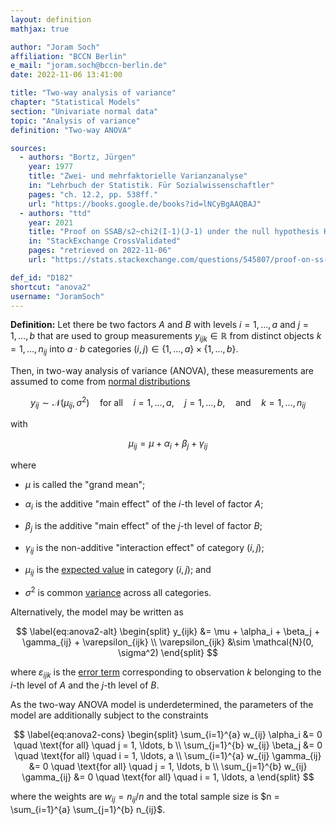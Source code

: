 ```yaml
---
layout: definition
mathjax: true

author: "Joram Soch"
affiliation: "BCCN Berlin"
e_mail: "joram.soch@bccn-berlin.de"
date: 2022-11-06 13:41:00

title: "Two-way analysis of variance"
chapter: "Statistical Models"
section: "Univariate normal data"
topic: "Analysis of variance"
definition: "Two-way ANOVA"

sources:
  - authors: "Bortz, Jürgen"
    year: 1977
    title: "Zwei- und mehrfaktorielle Varianzanalyse"
    in: "Lehrbuch der Statistik. Für Sozialwissenschaftler"
    pages: "ch. 12.2, pp. 538ff."
    url: "https://books.google.de/books?id=lNCyBgAAQBAJ"
  - authors: "ttd"
    year: 2021
    title: "Proof on SSAB/s2~chi2(I-1)(J-1) under the null hypothesis HAB: dij=0 for i=1,...,I and j=1,...,J"
    in: "StackExchange CrossValidated"
    pages: "retrieved on 2022-11-06"
    url: "https://stats.stackexchange.com/questions/545807/proof-on-ss-ab-sigma2-sim-chi2-i-1j-1-under-the-null-hypothesis"

def_id: "D182"
shortcut: "anova2"
username: "JoramSoch"
---
```



**Definition:** Let there be two factors $A$ and $B$ with levels $i = 1, \ldots, a$ and $j = 1, \ldots, b$ that are used to group measurements $y_{ijk} \in \mathbb{R}$ from distinct objects $k = 1, \ldots, n_{ij}$ into $a \cdot b$ categories $(i,j) \in \left\lbrace 1, \ldots, a \right\rbrace \times \left\lbrace 1, \ldots, b \right\rbrace$.

Then, in two-way analysis of variance (ANOVA), these measurements are assumed to come from [normal distributions](/D/norm)

$$ \label{eq:anova2-p1}
y_{ij} \sim \mathcal{N}(\mu_{ij}, \sigma^2) \quad \text{for all} \quad i = 1, \ldots, a, \quad j = 1, \ldots, b, \quad \text{and} \quad k = 1, \dots, n_{ij}
$$

with

$$ \label{eq:anova2-p2}
\mu_{ij} = \mu + \alpha_i + \beta_j + \gamma_{ij}
$$

where

* $\mu$ is called the "grand mean";

* $\alpha_i$ is the additive "main effect" of the $i$-th level of factor $A$;

* $\beta_j$ is the additive "main effect" of the $j$-th level of factor $B$;

* $\gamma_{ij}$ is the non-additive "interaction effect" of category $(i,j)$;

* $\mu_{ij}$ is the [expected value](/D/mean) in category $(i,j)$; and

* $\sigma^2$ is common [variance](/D/var) across all categories.

Alternatively, the model may be written as

$$ \label{eq:anova2-alt}
\begin{split}
y_{ijk} &= \mu + \alpha_i + \beta_j + \gamma_{ij} + \varepsilon_{ijk} \\
\varepsilon_{ijk} &\sim \mathcal{N}(0, \sigma^2)
\end{split}
$$

where $\varepsilon_{ijk}$ is the [error term](/D/slr) corresponding to observation $k$ belonging to the $i$-th level of $A$ and the $j$-th level of $B$.

As the two-way ANOVA model is underdetermined, the parameters of the model are additionally subject to the constraints

$$ \label{eq:anova2-cons}
\begin{split}
\sum_{i=1}^{a} w_{ij} \alpha_i &= 0 \quad \text{for all} \quad j = 1, \ldots, b \\
\sum_{j=1}^{b} w_{ij} \beta_j &= 0 \quad \text{for all} \quad i = 1, \ldots, a \\
\sum_{i=1}^{a} w_{ij} \gamma_{ij} &= 0 \quad \text{for all} \quad j = 1, \ldots, b \\
\sum_{j=1}^{b} w_{ij} \gamma_{ij} &= 0 \quad \text{for all} \quad i = 1, \ldots, a
\end{split}
$$

where the weights are $w_{ij} = n_{ij}/n$ and the total sample size is $n = \sum_{i=1}^{a} \sum_{j=1}^{b} n_{ij}$.